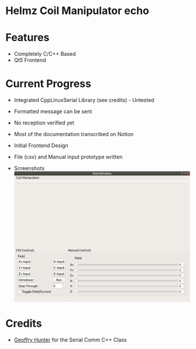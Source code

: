 # Helmz Coil Manipulator echo

# Features
* Completely C/C++ Based
* Qt5 Frontend

# Current Progress
* Integrated CppLinuxSerial Library (see credits) - Untested
* Formatted message can be sent
* No reception verified yet
* Most of the documentation transcribed on Notion
* Initial Frontend Design
* File (csv) and Manual input prototype written

* Screenshots
![GUI_Alpha1](images/frontend_alpha1.png)

# Credits
* [Geoffry Hunter](https://github.com/gbmhunter/CppLinuxSerial) for the Serial Comm C++ Class
